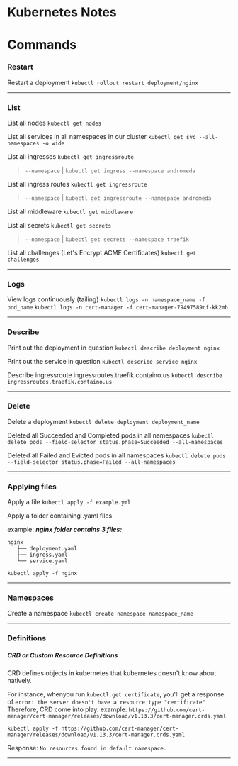 # Kubernetes Notes

# Commands

### Restart

Restart a deployment
`kubectl rollout restart deployment/nginx`

____

### List
List all nodes
`kubectl get nodes`

List all services in all namespaces in our cluster
`kubectl get svc --all-namespaces -o wide`

List all ingresses
`kubectl get ingressroute`
> `--namespace` | `kubectl get ingress --namespace andromeda`

List all ingress routes
`kubectl get ingressroute`
>`--namespace` | `kubectl get ingressroute --namespace andromeda`


List all middleware
`kubectl get middleware`

List all secrets
`kubectl get secrets`
>`--namespace` | `kubectl get secrets --namespace traefik`

List all challenges (Let's Encrypt ACME Certificates)
`kubectl get challenges`


____

### Logs

View logs continuously (tailing)
`kubectl logs -n namespace_name -f pod_name`
`kubectl logs -n cert-manager -f cert-manager-79497589cf-kk2mb`

___

### Describe
Print out the deployment in question 
`kubectl describe deployment nginx` 

Print out the service in question 
`kubectl describe service nginx` 

Describe ingressroute ingressroutes.traefik.containo.us
`kubectl describe ingressroutes.traefik.containo.us`

___

### Delete

Delete a deployment
`kubectl delete deployment deployment_name`

Deleted all Succeeded and Completed pods in all namespaces 
`kubectl delete pods --field-selector status.phase=Succeeded --all-namespaces`

Deleted all Failed and Evicted pods in all namespaces 
`kubectl delete pods --field-selector status.phase=Failed --all-namespaces`

___

### Applying files

Apply a file
`kubectl apply -f example.yml` 

Apply a folder containing .yaml files

example: 
***nginx folder contains 3 files:***

```
nginx
   ├── deployment.yaml
   ├── ingress.yaml
   └── service.yaml
```

`kubectl apply -f nginx`

___

### Namespaces

Create a namespace
`kubectl create namespace namespace_name`


___

### Definitions

##### CRD or Custom Resource Definitions
CRD defines objects in kubernetes that kubernetes doesn't know about natively.

For instance, whenyou run `kubectl get certificate`, you'll get a response of `error: the server doesn't have a resource type "certificate"
`
Therefore, CRD come into play. 
example: `https://github.com/cert-manager/cert-manager/releases/download/v1.13.3/cert-manager.crds.yaml` 

`kubectl apply -f https://github.com/cert-manager/cert-manager/releases/download/v1.13.3/cert-manager.crds.yaml`

Response:
`No resources found in default namespace.`

___
